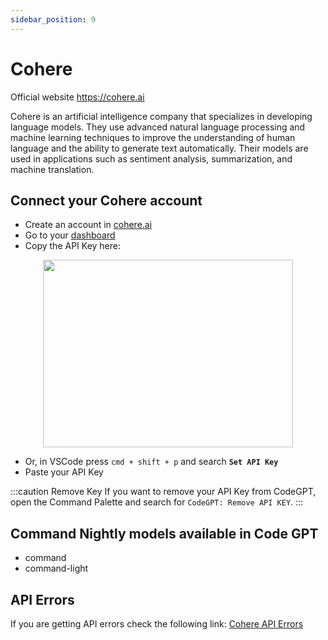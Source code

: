 ```yaml
---
sidebar_position: 9
---
```

# Cohere
Official website https://cohere.ai

Cohere is an artificial intelligence company that specializes in developing language models. They use advanced natural language processing and machine learning techniques to improve the understanding of human language and the ability to generate text automatically. Their models are used in applications such as sentiment analysis, summarization, and machine translation.

## Connect your Cohere account
- Create an account in [cohere.ai](https://cohere.ai/)
- Go to your [dashboard](https://dashboard.cohere.com/api-keys)
- Copy the API Key here:
  
<p align="center">
      <img width="400" height="300" src="https://github.com/davila7/code-gpt-docs/assets/37567214/2a15c150-bbac-4376-9e0f-d96068220db2" />
</p>

 
- Or, in VSCode press `cmd + shift + p` and search **`Set API Key`**
- Paste your API Key

:::caution Remove Key
If you want to remove your API Key from CodeGPT, open the Command Palette and search for `CodeGPT: Remove API KEY`.
:::

## Command Nightly models available in Code GPT
- command
- command-light
  
## API Errors
If you are getting API errors check the following link: [Cohere API Errors](https://docs.cohere.ai/reference/errors)
